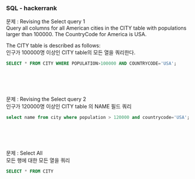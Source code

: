 ### SQL - hackerrank

문제 : Revising the Select query 1  
Query all columns for all American cities in the CITY table with populations larger than 100000. The CountryCode for America is USA.

The CITY table is described as follows:  
인구가 100000명 이상인 CITY table의 모든 열을 쿼리한다.

```sql
SELECT * FROM CITY WHERE POPULATION>100000 AND COUNTRYCODE='USA';
```

<br />
<br />
<br />

문제 : Revising the Select query 2  
인구가 120000명 이상인 CITY table 의 NAME 필드 쿼리

```sql
select name from city where population > 120000 and countrycode='USA';
```

<br />
<br />
<br />

문제 : Select All  
모든 행에 대한 모든 열을 쿼리

```sql
SELECT * FROM CITY
```
